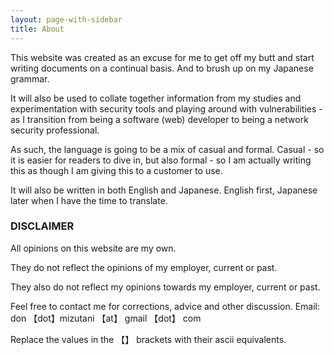 ```yaml
---
layout: page-with-sidebar
title: About
---
```


This website was created as an excuse for me to get off my butt and start writing documents on a continual basis. And to brush up on my Japanese grammar.

It will also be used to collate together information from my studies and experimentation with security tools and playing around with vulnerabilities - as I transition from being a software (web) developer to being a network security professional.

As such, the language is going to be a mix of casual and formal. Casual - so it is easier for readers to dive in, but also formal - so I am actually writing this as though I am giving this to a customer to use.

It will also be written in both English and Japanese. English first, Japanese later when I have the time to translate.


### DISCLAIMER
All opinions on this website are  my own.

They do not reflect the opinions of my employer, current or past.

They also do not reflect my opinions towards my employer, current or past.

Feel free to contact me for corrections, advice and other discussion.
Email: don 【dot】mizutani 【at】 gmail 【dot】 com

Replace the values in the 【】 brackets with their ascii equivalents.
